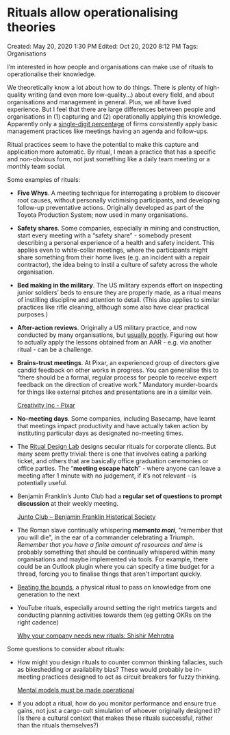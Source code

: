 # Rituals allow operationalising theories

Created: May 20, 2020 1:30 PM
Edited: Oct 20, 2020 8:12 PM
Tags: Organisations

I’m interested in how people and organisations can make use of rituals to operationalise their knowledge.

We theoretically know a lot about how to do things. There is plenty of high-quality writing (and even more low-quality…) about every field, and about organisations and management in general. Plus, we all have lived experience. But I feel that there are large differences between people and organisations in (1) capturing and (2) operationally applying this knowledge. Apparently only a [single-digit percentage](https://hbr.org/podcast/2017/08/basic-competence-can-be-a-strategy) of firms consistently apply basic management practices like meetings having an agenda and follow-ups.

Ritual practices seem to have the potential to make this capture and application more automatic. By ritual, I mean a practice that has a specific and non-obvious form, not just something like a daily team meeting or a monthly team social.

Some examples of rituals: 

- **Five Whys**. A meeting technique for interrogating a problem to discover root causes, without personally victimising participants, and developing follow-up preventative actions. Originally developed as part of the Toyota Production System; now used in many organisations.
- **Safety shares**. Some companies, especially in mining and construction, start every meeting with a “safety share” - somebody present describing a personal experience of a health and safety incident. This applies even to white-collar meetings, where the participants might share something from their home lives (e.g. an incident with a repair contractor), the idea being to instil a culture of safety across the whole organisation.
- **Bed making in the military**. The US military expends effort on inspecting junior soldiers’ beds to ensure they are properly made, as a ritual means of instilling discipline and attention to detail. (This also applies to similar practices like rifle cleaning, although some also have clear practical purposes.)
- **After-action reviews**. Originally a US military practice, and now conducted by many organisations, but [usually poorly](https://hbr.org/2005/07/learning-in-the-thick-of-it). Figuring out how to actually apply the lessons obtained from an AAR - e.g. via another ritual - can be a challenge.
- **Brains-trust meetings**. At Pixar, an experienced group of directors give candid feedback on other works in progress. You can generalise this to “there should be a formal, regular process for people to receive expert feedback on the direction of creative work.” Mandatory murder-boards for things like external pitches and presentations are in a similar vein.

    [Creativity Inc - Pixar](../References%2044e0a6dd2a7a456b83710224626907e7/Creativity%20Inc%20-%20Pixar%201c9dfef419d64ec19d5bddf93c824b4a.md)

- **No-meeting days**. Some companies, including Basecamp, have learnt that meetings impact productivity and have actually taken action by instituting particular days as designated no-meeting times.
- The [Ritual Design Lab](https://www.ritualdesignlab.org/ritual-design-projects/) designs secular rituals for corporate clients. But many seem pretty trivial: there is one that involves eating a parking ticket, and others that are basically office graduation ceremonies or office parties. The “**meeting escape hatch**” - where anyone can leave a meeting after 1 minute with no judgement, if it’s not relevant - is potentially useful.
- Benjamin Franklin’s Junto Club had a **regular set of questions to prompt discussion** at their weekly meeting.

    [Junto Club – Benjamin Franklin Historical Society](../References%2044e0a6dd2a7a456b83710224626907e7/Junto%20Club%20%E2%80%93%20Benjamin%20Franklin%20Historical%20Society%20a55717d98b9b4ef997fec2452ddbd01d.md)

- The Roman slave continually whispering ***memento mori***, "remember that you will die", in the ear of a commander celebrating a Triumph. *Remember that you have a finite amount of resources and time* is probably something that should be continually whispered within many organisations and maybe implemented via tools. For example, there could be an Outlook plugin where you can specify a time budget for a thread, forcing you to finalise things that aren't important quickly.
- [Beating the bounds](https://en.wikipedia.org/wiki/Beating_the_bounds), a physical ritual to pass on knowledge from one generation to the next
- YouTube rituals, especially around setting the right metrics targets and conducting planning activities towards them (eg getting OKRs on the right cadence)

    [Why your company needs new rituals: Shishir Mehrotra](../References%2044e0a6dd2a7a456b83710224626907e7/Why%20your%20company%20needs%20new%20rituals%20Shishir%20Mehrotr%20e03c9b4c197d43b79aa08e873ba71b3a.md)

Some questions to consider about rituals:

- How might you design rituals to counter common thinking fallacies, such as bikeshedding or availability bias? These would probably be in-meeting practices designed to act as circuit breakers for fuzzy thinking.

    [Mental models must be made operational](Mental%20models%20must%20be%20made%20operational%20ac6d258cb515480c97e7140521bd9b65.md)

- If you adopt a ritual, how do you monitor performance and ensure true gains, not just a cargo-cult simulation of whoever originally designed it? (Is there a cultural context that makes these rituals successful, rather than the rituals themselves?)